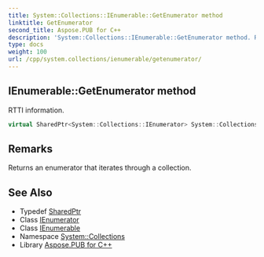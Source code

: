 ```yaml
---
title: System::Collections::IEnumerable::GetEnumerator method
linktitle: GetEnumerator
second_title: Aspose.PUB for C++
description: 'System::Collections::IEnumerable::GetEnumerator method. RTTI information in C++.'
type: docs
weight: 100
url: /cpp/system.collections/ienumerable/getenumerator/
---
```

## IEnumerable::GetEnumerator method


RTTI information.

```cpp
virtual SharedPtr<System::Collections::IEnumerator> System::Collections::IEnumerable::GetEnumerator()=0
```

## Remarks


Returns an enumerator that iterates through a collection. 
## See Also

* Typedef [SharedPtr](../../../system/sharedptr/)
* Class [IEnumerator](../../ienumerator/)
* Class [IEnumerable](../)
* Namespace [System::Collections](../../)
* Library [Aspose.PUB for C++](../../../)
